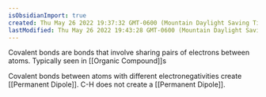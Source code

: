 ```yaml
---
isObsidianImport: true
created: Thu May 26 2022 19:37:32 GMT-0600 (Mountain Daylight Saving Time)
lastModified: Thu May 26 2022 19:43:28 GMT-0600 (Mountain Daylight Saving Time)
---
```

Covalent bonds are bonds that involve sharing pairs of electrons between atoms. Typically seen in [[Organic Compound]]s

Covalent bonds between atoms with different electronegativities create [[Permanent Dipole]]. C-H does not create a [[Permanent Dipole]].